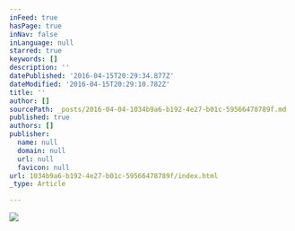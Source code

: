 ```yaml
---
inFeed: true
hasPage: true
inNav: false
inLanguage: null
starred: true
keywords: []
description: ''
datePublished: '2016-04-15T20:29:34.877Z'
dateModified: '2016-04-15T20:29:10.782Z'
title: ''
author: []
sourcePath: _posts/2016-04-04-1034b9a6-b192-4e27-b01c-59566478789f.md
published: true
authors: []
publisher:
  name: null
  domain: null
  url: null
  favicon: null
url: 1034b9a6-b192-4e27-b01c-59566478789f/index.html
_type: Article

---
```

![](https://the-grid-user-content.s3-us-west-2.amazonaws.com/724b7664-2997-4e4f-ad9f-425102b76359.jpg)